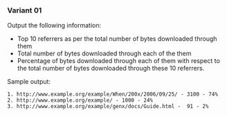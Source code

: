 ### Variant 01
Output the following information:

* Top 10 referrers as per the total number of bytes downloaded through them
* Total number of bytes downloaded through each of the them
* Percentage of bytes downloaded through each of them with respect to the total number of bytes downloaded through these 10 referrers.

Sample output:

```
1. http://www.example.org/example/When/200x/2006/09/25/ - 3100 - 74%                                                    
2. http://www.example.org/example/ - 1000 - 24%                
3. http://www.example.org/example/genx/docs/Guide.html -  91 - 2%                                                        
```
